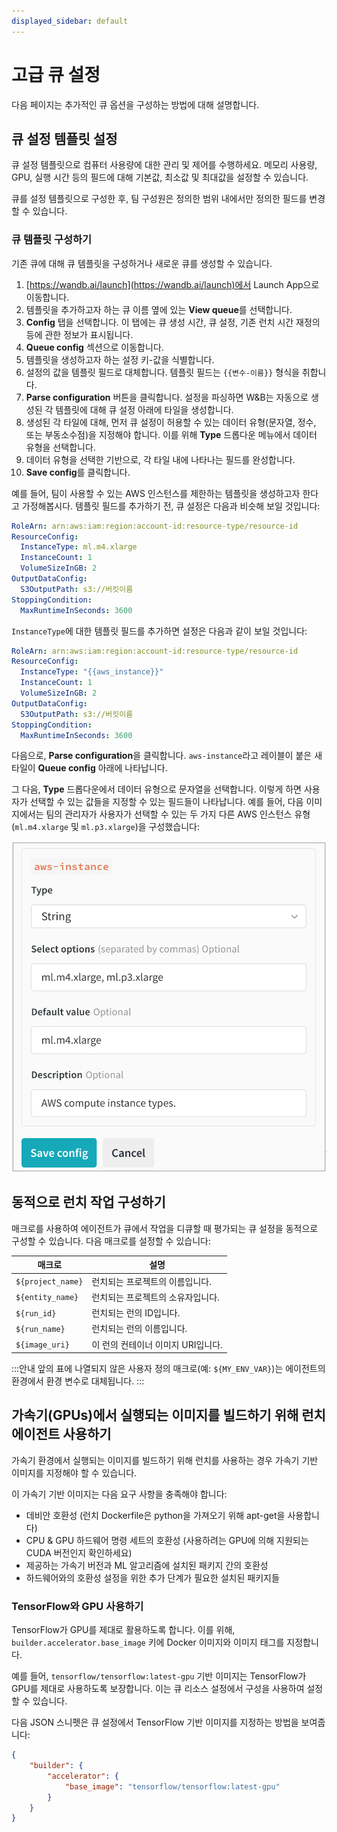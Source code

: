 ```yaml
---
displayed_sidebar: default
---
```


# 고급 큐 설정
다음 페이지는 추가적인 큐 옵션을 구성하는 방법에 대해 설명합니다.

## 큐 설정 템플릿 설정
큐 설정 템플릿으로 컴퓨터 사용량에 대한 관리 및 제어를 수행하세요. 메모리 사용량, GPU, 실행 시간 등의 필드에 대해 기본값, 최소값 및 최대값을 설정할 수 있습니다.

큐를 설정 템플릿으로 구성한 후, 팀 구성원은 정의한 범위 내에서만 정의한 필드를 변경할 수 있습니다.

### 큐 템플릿 구성하기
기존 큐에 대해 큐 템플릿을 구성하거나 새로운 큐를 생성할 수 있습니다.

1. [https://wandb.ai/launch](https://wandb.ai/launch)에서 Launch App으로 이동합니다.
2. 템플릿을 추가하고자 하는 큐 이름 옆에 있는 **View queue**를 선택합니다.
3. **Config** 탭을 선택합니다. 이 탭에는 큐 생성 시간, 큐 설정, 기존 런치 시간 재정의 등에 관한 정보가 표시됩니다.
4. **Queue config** 섹션으로 이동합니다.
5. 템플릿을 생성하고자 하는 설정 키-값을 식별합니다.
6. 설정의 값을 템플릿 필드로 대체합니다. 템플릿 필드는 `{{변수-이름}}` 형식을 취합니다.
7. **Parse configuration** 버튼을 클릭합니다. 설정을 파싱하면 W&B는 자동으로 생성된 각 템플릿에 대해 큐 설정 아래에 타일을 생성합니다.
8. 생성된 각 타일에 대해, 먼저 큐 설정이 허용할 수 있는 데이터 유형(문자열, 정수, 또는 부동소수점)을 지정해야 합니다. 이를 위해 **Type** 드롭다운 메뉴에서 데이터 유형을 선택합니다.
9. 데이터 유형을 선택한 기반으로, 각 타일 내에 나타나는 필드를 완성합니다.
10. **Save config**를 클릭합니다.

예를 들어, 팀이 사용할 수 있는 AWS 인스턴스를 제한하는 템플릿을 생성하고자 한다고 가정해봅시다. 템플릿 필드를 추가하기 전, 큐 설정은 다음과 비슷해 보일 것입니다:

```yaml title="런치 설정"
RoleArn: arn:aws:iam:region:account-id:resource-type/resource-id
ResourceConfig:
  InstanceType: ml.m4.xlarge
  InstanceCount: 1
  VolumeSizeInGB: 2
OutputDataConfig:
  S3OutputPath: s3://버킷이름
StoppingCondition:
  MaxRuntimeInSeconds: 3600
```

`InstanceType`에 대한 템플릿 필드를 추가하면 설정은 다음과 같이 보일 것입니다:

```yaml title="런치 설정"
RoleArn: arn:aws:iam:region:account-id:resource-type/resource-id
ResourceConfig:
  InstanceType: "{{aws_instance}}"
  InstanceCount: 1
  VolumeSizeInGB: 2
OutputDataConfig:
  S3OutputPath: s3://버킷이름
StoppingCondition:
  MaxRuntimeInSeconds: 3600
```

다음으로, **Parse configuration**을 클릭합니다. `aws-instance`라고 레이블이 붙은 새 타일이 **Queue config** 아래에 나타납니다.

그 다음, **Type** 드롭다운에서 데이터 유형으로 문자열을 선택합니다. 이렇게 하면 사용자가 선택할 수 있는 값들을 지정할 수 있는 필드들이 나타납니다. 예를 들어, 다음 이미지에서는 팀의 관리자가 사용자가 선택할 수 있는 두 가지 다른 AWS 인스턴스 유형(`ml.m4.xlarge` 및 `ml.p3.xlarge`)을 구성했습니다:

![](/images/launch/aws_template_example.png)

## 동적으로 런치 작업 구성하기
매크로를 사용하여 에이전트가 큐에서 작업을 디큐할 때 평가되는 큐 설정을 동적으로 구성할 수 있습니다. 다음 매크로를 설정할 수 있습니다:

| 매크로             | 설명                                           |
|-------------------|-------------------------------------------------------|
| `${project_name}` | 런치되는 프로젝트의 이름입니다. |
| `${entity_name}`  | 런치되는 프로젝트의 소유자입니다.   |
| `${run_id}`       | 런치되는 런의 ID입니다.                     |
| `${run_name}`     | 런치되는 런의 이름입니다.                |
| `${image_uri}`    | 이 런의 컨테이너 이미지 URI입니다.          |

:::안내
앞의 표에 나열되지 않은 사용자 정의 매크로(예: `${MY_ENV_VAR}`)는 에이전트의 환경에서 환경 변수로 대체됩니다.
:::

## 가속기(GPUs)에서 실행되는 이미지를 빌드하기 위해 런치 에이전트 사용하기
가속기 환경에서 실행되는 이미지를 빌드하기 위해 런치를 사용하는 경우 가속기 기반 이미지를 지정해야 할 수 있습니다.

이 가속기 기반 이미지는 다음 요구 사항을 충족해야 합니다:

- 데비안 호환성 (런치 Dockerfile은 python을 가져오기 위해 apt-get을 사용합니다)
- CPU & GPU 하드웨어 명령 세트의 호환성 (사용하려는 GPU에 의해 지원되는 CUDA 버전인지 확인하세요)
- 제공하는 가속기 버전과 ML 알고리즘에 설치된 패키지 간의 호환성
- 하드웨어와의 호환성 설정을 위한 추가 단계가 필요한 설치된 패키지들

### TensorFlow와 GPU 사용하기

TensorFlow가 GPU를 제대로 활용하도록 합니다. 이를 위해, `builder.accelerator.base_image` 키에 Docker 이미지와 이미지 태그를 지정합니다.

예를 들어, `tensorflow/tensorflow:latest-gpu` 기반 이미지는 TensorFlow가 GPU를 제대로 사용하도록 보장합니다. 이는 큐 리소스 설정에서 구성을 사용하여 설정할 수 있습니다.

다음 JSON 스니펫은 큐 설정에서 TensorFlow 기반 이미지를 지정하는 방법을 보여줍니다:

```json title="큐 설정"
{
    "builder": {
        "accelerator": {
            "base_image": "tensorflow/tensorflow:latest-gpu"
        }
    }
}
```